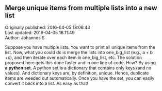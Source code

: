 ## Merge unique items from multiple lists into a new list  
Originally published: 2016-04-05 18:06:43  
Last updated: 2016-04-05 18:11:49  
Author: Johannes S  
  
Suppose you have multiple lists. You want to print all unique items from the list. Now, what you could do is merge the lists into one_big_list (e.g., a + b +c), and then iterate over each item in one_big_list, etc. The solution proposed here gets this done faster and in one line of code. How? By using **a python set**. A python set is a dictionary that contains only keys (and no values). And dictionary keys are, by definition, unique. Hence, duplicate items are weeded out automatically. Once you have the set, you can easily convert it back into a list. As easy as that!
